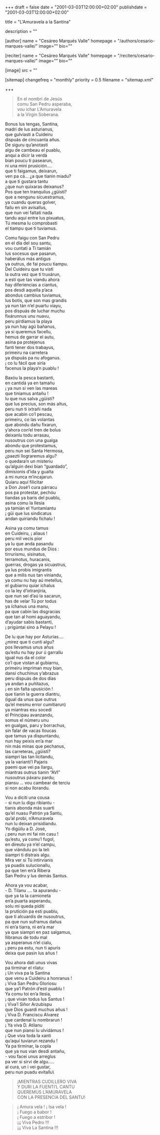 +++
draft = false
date = "2001-03-03T12:00:00+02:00"
publishdate = "2001-03-03T12:00:00+02:00"

title = "L'Amuravela a la Santina"

description = ""

[author]
    name = "Cesáreo Marqués Valle"
    homepage = "/authors/cesario-marques-valle/"
    image=""
    bio=""

[reciter]
    name = "Cesáreo Marqués Valle"
    homepage = "/reciters/cesario-marques-valle/"
    image=""
    bio=""

[image]
    src = ""

[sitemap]
  changefreq = "monthly"
  priority = 0.5
  filename = "sitemap.xml"

+++

> En el nombri de Jesús\
comu San Pedru asperaba,\
vou ichar L’Amuravela\
a la Virgin Soberana.

Bonus lus tengas, Santina,\
madri de lus asturianus,\
que gulviasti a Cuideiru\
dispuás de cincuanta añus.\
De siguru qu’anotasti\
algu de cambeau el puablu,\
anqui a dicir la verdá\
bian poucu ti pasearun,\
ni una mini prusición....\
que ti faigamus, deixarun,\
ven pa cá... ¿a que tianin miadu?\
a que ti gustara tantu\
¿que nun quixaras deixanus?\
Pos que ten tranquilus ¿güisti?\
que a nengunu sicuestramus,\
ya cuandu queras golver,\
failu en sin avisallus,\
que nun vei  faltati nada\
tandu aquí entre lus pixuatus,\
Tú mesma lu comprobasti\
el tiampu que ti tuviamus.

Comu faigu con San Pedru\
en el día del sou santu,\
vou cuntati a Ti tamián\
lus socesus que pasarun,\
haberálus más antigus\
ya outrus, de fai poucu tiampu.\
Del Cuideiru que tu visti\
la outra vez que ti truxárun,\
a esti que tas viandu ahora\
hay diferiencias a ciantus,\
pos desdi aquella p’aca\
abondus cambius tuviamus,\
lus botis, que son mas grandis\
ya nun tán n’el puartu viayu,\
pos dispuás de luchar muchu\
fixárunnus unu nuavu,\
peru pirdiamus la playa\
ya nun hay agú bañanus,\
ya si queremus facellu,\
hemus de garrar el autu,\
asina pa protejenus\
fanti tener dos trabayus,\
primeiru na carretera\
ya dispuás pa nu afoganus.\
¡ co lu fácil que siría\
facenus la playa‘n puablu !

Baxóu la pesca bastanti,\
en cantidá ya en tamañu\
¡ ya nun si ven las mareas\
que tiniamus antañu !\
lu que nus salva ¿güisti?\
que lus precius, son más altus,\
peru nun ti ixtrañi nada\
que acabin co’l pescau,\
primeiru, co las volantas\
que abondu dañu fixarun,\
y’ahora con’el tren de  bolus\
deixanlu todu arrasau,\
nusoutrus con una gualga\
abondu que protestamus,\
peru nun sei Santa Hermosa,\
¿paezti llograremus algu?\
o quedara’n un misteriu\
qu’alguin dexi bian “guardado”,\
dimisionis d’ida y gualta\
a mi nunca m’incajarun.\
Quiaru aquí filicitar\
a Don José’l cura párracu\
pos pa protestar,  pechóu\
tiandas ya baris del puablu,\
asina comu la Ilesia\
ya tamián el Yuntamiantu\
¡ güi que lus sindicatus\
andan quiriandu fichalu !

Asina ya comu tamus\
en Cuideiru, ¡ aliaus !\
peru mil vecis pior\
ya lu que anda pasandu\
por esus mundus de Dios :\
tirrurismu, sisinatus,\
terramotus, huracanis,\
guerras, drogas ya sicuastrus,\
ya lus probis imigrantis\
que a milis nus tan viniandu,\
ya comu nu hay aú metellus,\
el gubiarnu quiar ichalus\
co la ley d’ixtranjiría,\
que nun sei d’aú la sacarun,\
has de velar Tú por todus\
ya íchanus una manu,\
pa que cabin las disgracias\
que tan al homi aguayandu,\
d’ayudar sabis bastanti,\
¡ prigúntai sino a Pelayu !

De lu que hay por Asturias....\
¿mirez que ti cunti algu?\
pos llevamus unus añus\
qu’estu nu hay pur ú garrallu\
igual nus da el color\
co’l que vistan al gubiarnu,\
primeiru impriman muy bian,\
dansi chuchinus y’abrazus\
peru dispuás de dos días\
ya andan a puñitazus,\
¡ en sin falta upusición !\
que tianin la guerra diantru,\
(igual da unus que outrus\
qu’el mesmu error cumitiarun)\
ya miantras esu socedi\
el Principau avanzandu,\
somus el númeru unu\
en gualgas, paru y borrachus,\
sin falar de vacas lloucas\
que tamus ya dispuntandu,\
nun hay peixis en’a mar\
nin más minas que pechanus,\
las carreteras, ¿güisti?\
siampri las tan licitandu,\
ya la varianti’l Pajaris\
paemi que vei pa llargu,\
miantras outrus tianin “AVI”\
nusoutrus páxaru pardu;\
piansu ... vou cambear de terciu\
si non acabu llorandu.

Vou a diciti una cousa\
\- si nun lu digu ribiantu -\
tianis abonda más suarti\
qu’el nuasu Patrón ya Santu,\
qu’al probi, n’Amuravela\
nun lu deixan prisidiandu.\
Yo digüilu a D. José,\
¡ peru nun mi fai nin casu !\
qu’estu, ya comu’l fugol,\
en direutu ya n’el campu,\
que viándulu po la teli\
siampri ti distrais algu.\
Mira ver si Tú intirvianis\
ya puadis sulucionallu,\
pa que ten en’a Ribera\
San Pedru y lus demás Santus.

Ahora ya vou acabar,\
\- D. Tilanu .... ta apurandu -\
que ya ta la camioneta\
en’a puarta asperandu,\
solu mi queda piditi\
la prutición pa esti puablu,\
que ti alcuardis de nusoutrus,\
pa que nun suframus dañus\
ni en’a tiarra, ni en’a mar\
ya que siampri en paz salgamus,\
llibranus de todu mal\
ya asperanus n’el cialu,\
¡ peru pa estu, nun ti apuris\
deixa que pasin lus añus !

Vou ahora dati unus vivas\
pa tirminar el rilatu:\
¡ Un viva pa la Santina\
que venu a Cuideiru a honranus !\
¡ Viva San Pedru Gloriosu\
que ya’l Patrón d’esti puablu !\
Ya comu toi en’a Ilesia,\
¡ que vivan todus lus Santus !\
¡ Viva’l Siñor Arzubispu\
que Dios guardi muchus añus !\
¡ Viva D. Franciscu Alvarez\
que cardenal lu nombrarun !\
¡ Ya viva D. Atilanu\
que nun piansi lu ulvidámus !\
¡ Que viva toda la xanti\
qu’aquí tuviarun rezandu !\
Ya pa tirminar, la copla\
que ya nus vian desdi antañu,\
\- vou facei unus arreglus\
pa ver si sirvi de algu.....\
al cura, un i vei gustar,\
peru nun puadu evitallu\

> ¡MIENTRAS CUDILLERO VIVA\
Y DURI LA FUENTI’L CANTU\
QUEREMUS L’AMURAVELA\
CON LA PRESENCIA DEL SANTU!

> ¡ Amura vela ! ¡ Isa vela !\
¡ Fuego a babor !\
¡ Fuego a estribor !\
¡¡¡ Viva Pedro !!!\
¡¡¡ Viva La Santina !!!